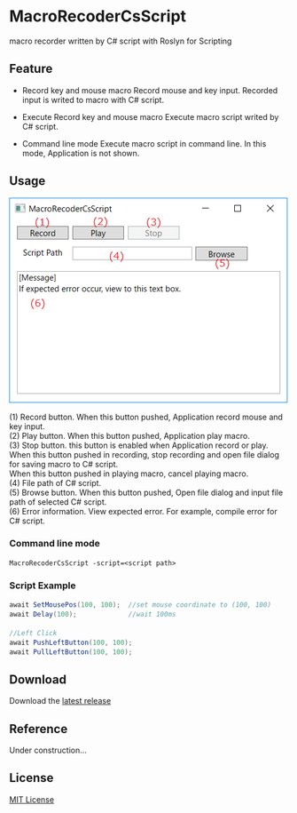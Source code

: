# MacroRecoderCsScript
macro recorder written by C# script with Roslyn for Scripting

## Feature

* Record key and mouse macro
Record mouse and key input.
Recorded input is writed to macro with C# script.

* Execute Record key and mouse macro
Execute macro script writed by C# script.

* Command line mode
Execute macro script in command line.
In this mode, Application is not shown.

## Usage
![Screen Shot]


(1) Record button. When this button pushed, Application record mouse and key input.  
(2) Play button. When this button pushed, Application play macro.  
(3) Stop button. this button is enabled when Application record or play.  
When this button pushed in recording, stop recording and open file dialog for saving macro to C# script.  
When this button pushed in playing macro, cancel playing macro.  
(4) File path of C# script.  
(5) Browse button. When this button pushed, Open file dialog and input file path of selected C# script.  
(6) Error information. View expected error. For example, compile error for C# script.  

### Command line mode

```
MacroRecoderCsScript -script=<script path>
```

### Script Example

```cs
await SetMousePos(100, 100);  //set mouse coordinate to (100, 100)
await Delay(100);             //wait 100ms

//Left Click
await PushLeftButton(100, 100);
await PullLeftButton(100, 100);
```

## Download
Download the [latest release]

## Reference
Under construction...

## License
[MIT License]

[latest release]: https://github.com/hukatama024e/MacroRecoderCsScript/releases
[Screen Shot]:    Image/readme_screenshot.png
[MIT License]:    LICENSE

